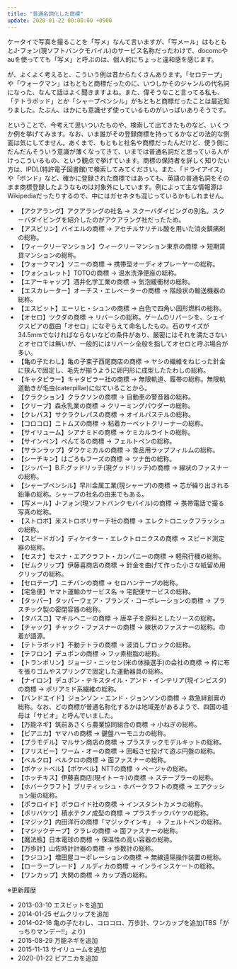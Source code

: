 ```yaml
---
title: "普通名詞化した商標"
update: 2020-01-22 00:00:00 +0900
---
```


ケータイで写真を撮ることを「写メ」なんて言いますが、「写メール」はもともとJ-フォン(現ソフトバンクモバイル)のサービス名称だったわけで、docomoやauを使ってても「写メ」と呼ぶのは、個人的にちょっと違和感を感じます。

が、よくよく考えると、こういう例は昔からたくさんあります。「セロテープ」や「ウォークマン」はもともと商標だったのに、いつしかそのジャンルの代名詞になった、なんて話はよく聞きますよね。また、偉そうなこと言ってる私も、「テトラポッド」とか「シャープペンシル」がもともと商標だったことは最近知りました。たぶん、ほかにも意識せず使っているものがいっぱいありそうです。

ということで、今考えて思いついたものや、検索して出てきたものなど、いくつか例を挙げてみます。なお、いま誰がその登録商標を持ってるかなどの法的な側面は気にしてません。あくまで、もともと社名や商標だったんだけど、使う側にだんだんそういう意識が薄くなってきて、いまでは普通名詞だと思っている人がけっこういるもの、という観点で挙げています。商標の保持者を詳しく知りたい方は、IPDL(特許電子図書館)で検索してみてください。また、「ドライアイス」や「ボンド」など、確かに登録された商標ではあっても、英語の普通名詞をそのまま商標登録したようなものは対象外にしています。例によって主な情報源はWikipediaだったりするので、中にはガセネタも混じっているかもしれません。

- 【アクアラング】アクアラングの社名 → スクーバダイビングの別名。スクーバダイビングを紹介したのがアクアラング社だったため。
- 【アスピリン】バイエルの商標 → アセチルサリチル酸を用いた消炎鎮痛剤の総称。
- 【ウィークリーマンション】ウィークリーマンション東京の商標 → 短期賃貸マンションの総称。
- 【ウォークマン】ソニーの商標 → 携帯型オーディオプレーヤーの総称。
- 【ウォシュレット】TOTOの商標 → 温水洗浄便座の総称。
- 【エアーキャップ】酒井化学工業の商標 → 気泡緩衝材の総称。
- 【エスカレーター】オーチス・エレベーターの商標 → 階段状の輸送機器の総称。
- 【エスビット】エーリヒ・シュンの商標 → 白色で四角い固形燃料の総称。
- 【オセロ】ツクダの商標 → リバーシの総称。ゲームのリバーシを、シェイクスピアの戯曲「オセロ」になぞらえて命名したもの。石のサイズが34.5mmでなければならないなどの条件があり、厳密にはそれを満たさないとオセロでは無いが、一般的にはリバーシ全般を指してオセロと呼ぶ場合が多い。
- 【亀の子たわし】亀の子束子西尾商店の商標 → ヤシの繊維をねじった針金に挟んで固定し、毛先が揃うように卵円形に成型したたわしの総称。
- 【キャタピラー】キャタピラー社の商標 → 無限軌道、履帯の総称。無限軌道動きが毛虫(caterpillar)に似ていることから。
- 【クラクション】クラクソンの商標 → 自動車の警音器の総称。
- 【クリープ】森永乳業の商標 → クリーミングパウダーの総称。
- 【クレパス】サクラクレパスの商標 → オイルパステルの総称。
- 【コロコロ】ニトムズの商標 → 粘着カーペットクリーナーの総称。
- 【サイリューム】シアナミドの商標 → ケミカルライトの総称。
- 【サインペン】ぺんてるの商標 → フェルトペンの総称。
- 【サランラップ】ダウケミカルの商標 → 食品用ラップフィルムの総称。
- 【シーチキン】はごろもフーズの商標 → ツナ缶の総称。
- 【ジッパー】B.F.グッドリッチ(現グッドリッチ)の商標 → 線状のファスナーの総称。
- 【シャープペンシル】早川金属工業(現シャープ)の商標 → 芯が繰り出される鉛筆の総称。シャープの社名の由来でもある。
- 【写メール】J-フォン(現ソフトバンクモバイル)の商標 → 携帯電話で撮る写真の総称。
- 【ストロボ】米ストロボリサーチ社の商標 → エレクトロニックフラッシュの総称。
- 【スピードガン】ディケイター・エレクトロニクスの商標 → スピード測定器の総称。
- 【セスナ】セスナ・エアクラフト・カンパニーの商標 → 軽飛行機の総称。
- 【ゼムクリップ】伊藤喜商店の商標 → 針金を曲げて作った小さな紙留め用クリップの総称。
- 【セロテープ】ニチバンの商標 → セロハンテープの総称。
- 【宅急便】ヤマト運輸のサービス名 → 宅配便サービスの総称。
- 【タッパー】タッパーウェア・ブランズ・コーポレーションの商標 → プラスチック製の密閉容器の総称。
- 【タバスコ】マキルヘニーの商標 → 唐辛子を原料としたソースの総称。
- 【チャック】チャック・ファスナーの商標 → 線状のファスナーの総称。巾着が語源。
- 【テトラポッド】不動テトラの商標 → 波消しブロックの総称。
- 【テフロン】デュポンの商標 → フッ素樹脂の総称。
- 【トランポリン】ジョージ・ニッセン(米の体操選手)の会社の商標 → 枠に布を張りゴムやスプリングで固定した運動器具の総称。
- 【ナイロン】デュポン・テキスタイル・アンド・インテリア(現インビスタ)の商標 → ポリアミド系繊維の総称。
- 【バンドエイド】ジョンソン・エンド・ジョンソンの商標 → 救急絆創膏の総称。なお、どの商標が普通名称化するかは地域差があるようで、四国の祖母は「サビオ」と呼んでいました。
- 【万能ネギ】筑前あさくら農業協同組合の商標 → 小ねぎの総称。
- 【ピアニカ】ヤマハの商標 → 鍵盤ハーモニカの総称。
- 【プラモデル】マルサン商店の商標 → プラスチックモデルキットの総称。
- 【フリスビー】ワーム・オーの商標 → 回転させ投げて遊ぶ円盤の総称。
- 【ベルクロ】ベルクロの商標 → 面ファスナーの総称。
- 【ポケットベル】【ポケベル】NTTの商標 → ページャの総称。
- 【ホッチキス】伊藤喜商店(現イトーキ)の商標 → ステープラーの総称。
- 【ホバークラフト】ブリティッシュ・ホバークラフトの商標 → エアクッション艇の総称。
- 【ポラロイド】ポラロイド社の商標 → インスタントカメラの総称。
- 【ポリバケツ】積水テクノ成型の商標 → プラスチックバケツの総称。
- 【マジック】内田洋行の商標「マジックインキ」 → フェルトペンの総称。
- 【マジックテープ】クラレの商標 → 面ファスナーの総称。
- 【魔法瓶】日本電球の商標 → 保温性の高い容器の総称。
- 【万歩計】山佐時計計器の商標 → 歩数計の総称。
- 【ラジコン】増田屋コーポレーションの商標 → 無線遠隔操作装置の総称。
- 【ローラーブレード】ノルディカの商標 → インラインスケートの総称。
- 【ワンカップ】大関の商標 → カップ酒の総称。

※更新履歴

- 2013-03-10 エスビットを追加
- 2014-01-25 ゼムクリップを追加
- 2014-02-16 亀の子たわし、コロコロ、万歩計、ワンカップを追加(TBS「がっちりマンデー!!」より)
- 2015-08-29 万能ネギを追加
- 2015-11-13 サイリュームを追加
- 2020-01-22 ピアニカを追加
